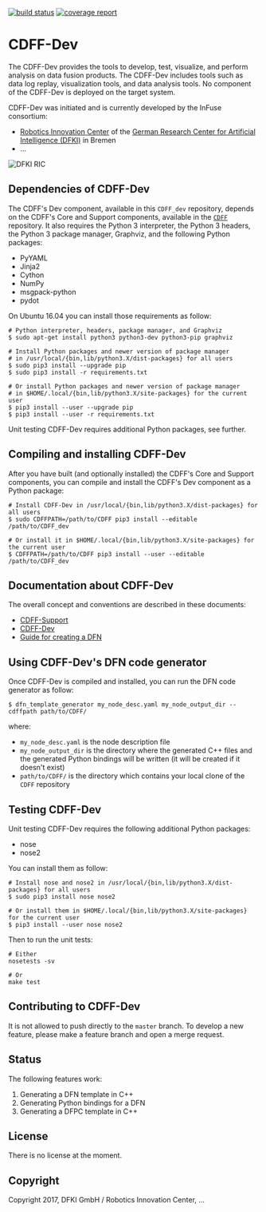 [![build status](
https://gitlab.spaceapplications.com/InFuse/CDFF_dev/badges/master/build.svg)](
https://gitlab.spaceapplications.com/InFuse/CDFF_dev)
[![coverage report](
https://gitlab.spaceapplications.com/InFuse/CDFF_dev/badges/master/coverage.svg)](
https://gitlab.spaceapplications.com/InFuse/CDFF_dev)

# CDFF-Dev

The CDFF-Dev provides the tools to develop, test, visualize, and perform
analysis on data fusion products. The CDFF-Dev includes tools such as data
log replay, visualization tools, and data analysis tools. No component of
the CDFF-Dev is deployed on the target system.

CDFF-Dev was initiated and is currently developed by the InFuse consortium:
* [Robotics Innovation Center](http://robotik.dfki-bremen.de/en/startpage.html)
  of the [German Research Center for Artificial Intelligence (DFKI)](http://www.dfki.de)
  in Bremen
* ...

![DFKI RIC](https://www.dfki.de/web/presse/bildmaterial/dfki-logo-e-schrift.jpg)

## Dependencies of CDFF-Dev

The CDFF's Dev component, available in this `CDFF_dev` repository, depends on the CDFF's Core and Support components, available in the [`CDFF`](https://gitlab.spaceapplications.com/InFuse/CDFF_dev) repository. It also requires the Python 3 interpreter, the Python 3 headers, the Python 3 package manager, Graphviz, and the following Python packages:

* PyYAML
* Jinja2
* Cython
* NumPy
* msgpack-python
* pydot

On Ubuntu 16.04 you can install those requirements as follow:

```
# Python interpreter, headers, package manager, and Graphviz
$ sudo apt-get install python3 python3-dev python3-pip graphviz

# Install Python packages and newer version of package manager
# in /usr/local/{bin,lib/python3.X/dist-packages} for all users
$ sudo pip3 install --upgrade pip
$ sudo pip3 install -r requirements.txt

# Or install Python packages and newer version of package manager
# in $HOME/.local/{bin,lib/python3.X/site-packages} for the current user
$ pip3 install --user --upgrade pip
$ pip3 install --user -r requirements.txt
```

Unit testing CDFF-Dev requires additional Python packages, see further.

## Compiling and installing CDFF-Dev

After you have built (and optionally installed) the CDFF's Core and Support components, you can compile and install the CDFF's Dev component as a Python package:

```
# Install CDFF-Dev in /usr/local/{bin,lib/python3.X/dist-packages} for all users
$ sudo CDFFPATH=/path/to/CDFF pip3 install --editable /path/to/CDFF_dev

# Or install it in $HOME/.local/{bin,lib/python3.X/site-packages} for the current user
$ CDFFPATH=/path/to/CDFF pip3 install --user --editable /path/to/CDFF_dev
```

## Documentation about CDFF-Dev

The overall concept and conventions are described in these documents:

* [CDFF-Support](https://drive.google.com/open?id=1BzKnNrRw6yIFllrITiEGZXD8awtsmvNslqRuB4j29mw)
* [CDFF-Dev](https://drive.google.com/open?id=1yz_w7Eut6Rtg0d4I6R4mze2G8Oip4agyqrTDlKVgC6g)
* [Guide for creating a DFN](https://drive.google.com/open?id=1hFTRKgJNN3n_brT3aajMA03AR_jQ2eCo-ZM33ggY5cE)

## Using CDFF-Dev's DFN code generator

Once CDFF-Dev is compiled and installed, you can run the DFN code generator as follow:

```
$ dfn_template_generator my_node_desc.yaml my_node_output_dir --cdffpath path/to/CDFF/
```

where:

* `my_node_desc.yaml` is the node description file
* `my_node_output_dir` is the directory where the generated C++ files and the generated Python bindings will be written (it will be created if it doesn't exist)
* `path/to/CDFF/` is the directory which contains your local clone of the `CDFF` repository

## Testing CDFF-Dev

Unit testing CDFF-Dev requires the following additional Python packages:

* nose
* nose2

You can install them as follow:

```
# Install nose and nose2 in /usr/local/{bin,lib/python3.X/dist-packages} for all users
$ sudo pip3 install nose nose2

# Or install them in $HOME/.local/{bin,lib/python3.X/site-packages} for the current user
$ pip3 install --user nose nose2
```

Then to run the unit tests:

```
# Either
nosetests -sv

# Or
make test
```

## Contributing to CDFF-Dev

It is not allowed to push directly to the `master` branch. To develop a new
feature, please make a feature branch and open a merge request.

## Status

The following features work:

1. Generating a DFN template in C++
2. Generating Python bindings for a DFN
3. Generating a DFPC template in C++

## License

There is no license at the moment.

## Copyright

Copyright 2017, DFKI GmbH / Robotics Innovation Center, ...
